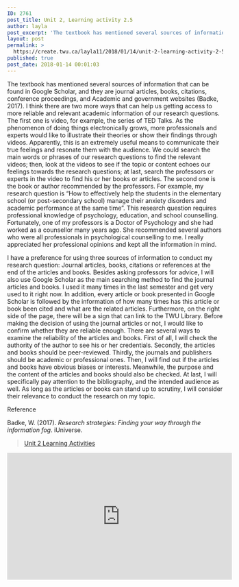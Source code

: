 ```yaml
---
ID: 2761
post_title: Unit 2, Learning activity 2.5
author: layla
post_excerpt: 'The textbook has mentioned several sources of information that can be found in Google Scholar, and they are journal articles, books, citations, conference proceedings, and Academic and government websites (Badke, 2017). I think there are two more ways that can help us getting access to more reliable and relevant academic information of our research questions. &hellip; <p><a href="https://create.twu.ca/layla11/2018/01/14/unit-2-learning-activity-2-5/">Continue reading<span> "Unit 2, Learning activity 2.5"</span></a></p>'
layout: post
permalink: >
  https://create.twu.ca/layla11/2018/01/14/unit-2-learning-activity-2-5/
published: true
post_date: 2018-01-14 00:01:03
---
```

<p>The textbook has mentioned several sources of information that can be found in Google Scholar, and they are journal articles, books, citations, conference proceedings, and Academic and government websites (Badke, 2017). I think there are two more ways that can help us getting access to more reliable and relevant academic information of our research questions. The first one is video, for example, the series of TED Talks. As the phenomenon of doing things electronically grows, more professionals and experts would like to illustrate their theories or show their findings through videos. Apparently, this is an extremely useful means to communicate their true feelings and resonate them with the audience. We could search the main words or phrases of our research questions to find the relevant videos; then, look at the videos to see if the topic or content echoes our feelings towards the research questions; at last, search the professors or experts in the video to find his or her books or articles. The second one is the book or author recommended by the professors. For example, my research question is “How to effectively help the students in the elementary school (or post-secondary school) manage their anxiety disorders and academic performance at the same time&#8221;. This research question requires professional knowledge of psychology, education, and school counselling. Fortunately, one of my professors is a Doctor of Psychology and she had worked as a counsellor many years ago. She recommended several authors who were all professionals in psychological counselling to me. I really appreciated her professional opinions and kept all the information in mind.</p>
<p>I have a preference for using three sources of information to conduct my research question: Journal articles, books, citations or references at the end of the articles and books. Besides asking professors for advice, I will also use Google Scholar as the main searching method to find the journal articles and books. I used it many times in the last semester and get very used to it right now. In addition, every article or book presented in Google Scholar is followed by the information of how many times has this article or book been cited and what are the related articles. Furthermore, on the right side of the page, there will be a sign that can link to the TWU Library. Before making the decision of using the journal articles or not, I would like to confirm whether they are reliable enough. There are several ways to examine the reliability of the articles and books. First of all, I will check the authority of the author to see his or her credentials. Secondly, the articles and books should be peer-reviewed. Thirdly, the journals and publishers should be academic or professional ones. Then, I will find out if the articles and books have obvious biases or interests. Meanwhile, the purpose and the content of the articles and books should also be checked. At last, I will specifically pay attention to the bibliography, and the intended audience as well. As long as the articles or books can stand up to scrutiny, I will consider their relevance to conduct the research on my topic.</p>
<p>Reference</p>
<p>Badke, W. (2017). <i>Research strategies: Finding your way through the information fog</i>. iUniverse.</p>
<blockquote class="wp-embedded-content" data-secret="LT0CUBrC4i"><p><a href="https://create.twu.ca/ldrs591-sp18/unit-2-learning-activities/">Unit 2 Learning Activities</a></p></blockquote>
<p><iframe class="wp-embedded-content" sandbox="allow-scripts" security="restricted" src="https://create.twu.ca/ldrs591-sp18/unit-2-learning-activities/embed/#?secret=LT0CUBrC4i" data-secret="LT0CUBrC4i" width="525" height="296" title="&#8220;Unit 2 Learning Activities&#8221; &#8212; Leadership 591: Scholarly Inquiry" frameborder="0" marginwidth="0" marginheight="0" scrolling="no"></iframe></p>